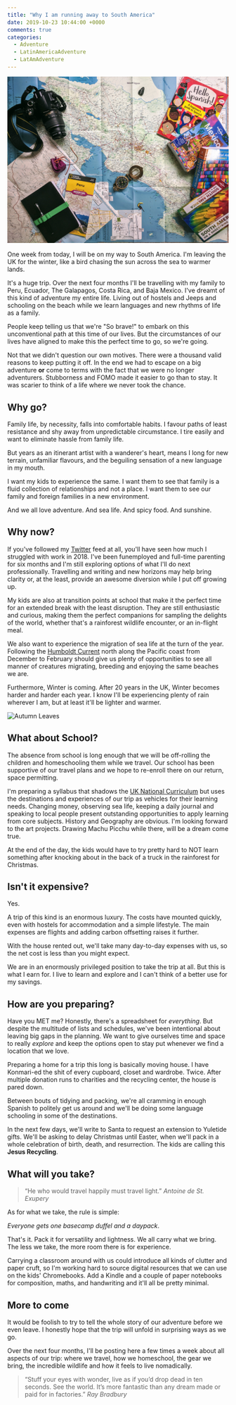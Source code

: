 ```yaml
---
title: "Why I am running away to South America"
date: 2019-10-23 10:44:00 +0000
comments: true
categories: 
  - Adventure
  - LatinAmericaAdventure
  - LatAmAdventure
---
```


![Books and Maps of Latin America](/assets/images/books-maps-planning.jpg)

One week from today, I will be on my way to South America.  I'm leaving the UK for the winter, like a bird chasing the sun across the sea to warmer lands. 

It's a huge trip. Over the next four months I'll be travelling with my family to Peru, Ecuador, The Galapagos, Costa Rica, and Baja Mexico. I've dreamt of this kind of adventure my entire life. Living out of hostels and Jeeps and schooling on the beach while we learn languages and new rhythms of life as a family. 

People keep telling us that we're "So brave!" to embark on this unconventional path at this time of our lives.  But the circumstances of our lives have aligned to make this the perfect time to go, so we're going.  

Not that we didn't question our own motives. There were a thousand valid reasons to keep putting it off.  In the end we had to escape on a big adventure **or** come to terms with the fact that we were no longer adventurers. Stubborness and FOMO made it easier to go than to stay.  It was scarier to think of a life where we never took the chance. 

## Why go?

Family life, by necessity, falls into comfortable habits. I favour paths of least resistance and shy away from unpredictable circumstance. I tire easily and want to eliminate hassle from family life.

But years as an itinerant artist with a wanderer's heart, means I long for new terrain, unfamiliar flavours, and the beguiling sensation of a new language in my mouth. 

I want my kids to experience the same. I want them to see that family is a fluid collection of relationships and not a place.  I want them to see our family and foreign families in a new environment. 

And we all love adventure. And sea life. And spicy food. And sunshine.

## Why now?

If you've followed my [Twitter](https://twitter.com/omphe) feed at all, you'll have seen how much I struggled with work in 2018.  I've been funemployed and full-time parenting for six months and I'm still exploring options of what I'll do next professionally.  Travelling and writing and new horizons may help bring clarity or, at the least, provide an awesome diversion while I put off growing up. 

My kids are also at transition points at school that make it the perfect time for an extended break with the least disruption. They are still enthusiastic and curious, making them the perfect companions for sampling the delights of the world, whether that's a rainforest wildlife encounter, or an in-flight meal. 

We also want to experience the migration of sea life at the turn of the year.  Following the [Humboldt Current](https://en.wikipedia.org/wiki/Humboldt_Current) north along the Pacific coast from December to February should give us plenty of opportunities to see all manner of creatures migrating, breeding and enjoying the same beaches we are. 

Furthermore, Winter is coming. After 20 years in the UK, Winter becomes harder and harder each year. I know I'll be experiencing plenty of rain wherever I am, but at least it'll be lighter and warmer.

![Autumn Leaves](/assets/images/autumn-leaves.jpg)

## What about School?

The absence from school is long enough that we will be off-rolling the children and homeschooling them while we travel. Our school has been supportive of our travel plans and we hope to re-enroll there on our return, space permitting. 

I'm preparing a syllabus that shadows the [UK National Curriculum](https://www.gov.uk/government/collections/national-curriculum) but uses the destinations and experiences of our trip as vehicles for their learning needs.  Changing money, observing sea life, keeping a daily journal and speaking to local people present outstanding opportunities to apply learning from core subjects.  History and Geography are obvious.  I'm looking forward to the art projects. Drawing Machu Picchu while there, will be a dream come true. 

At the end of the day, the kids would have to try pretty hard to NOT learn something after knocking about in the back of a truck in the rainforest for Christmas.

## Isn't it expensive?

Yes.

A trip of this kind is an enormous luxury. The costs have mounted quickly, even with hostels for accommodation and a simple lifestyle.  The main expenses are flights and adding carbon offsetting raises it further. 

With the house rented out, we'll take many day-to-day expenses with us, so the net cost is less than you might expect.

We are in an enormously privileged position to take the trip at all. But this is what I earn for. I live to learn and explore and I can't think of a better use for my savings. 

## How are you preparing?

Have you MET me? Honestly, there's a spreadsheet for _everything_. But despite the multitude of lists and schedules, we've been intentional about leaving big gaps in the planning.  We want to give ourselves time and space to really _explore_ and keep the options open to stay put whenever we find a location that we love. 

Preparing a home for a trip this long is basically moving house.  I have Konmari-ed the shit of every cupboard, closet and wardrobe. Twice.  After multiple donation runs to charities and the recycling center, the house is pared down.

Between bouts of tidying and packing, we're all cramming in enough Spanish to politely get us around and we'll be doing some language schooling in some of the destinations.

In the next few days, we'll write to Santa to request an extension to Yuletide gifts.  We'll be asking to delay Christmas until Easter, when we'll pack in a whole celebration of birth, death, and resurrection.  The kids are calling this **Jesus Recycling**.  

## What will you take?

> “He who would travel happily must travel light.”
> <cite>Antoine de St. Exupery</cite>

As for what we take, the rule is simple: 

_Everyone gets one basecamp duffel and a daypack_. 

That's it. Pack it for versatility and lightness. We all carry what we bring. The less we take, the more room there is for experience. 

Carrying a classroom around with us could introduce all kinds of clutter and paper cruft, so I'm working hard to source digital resources that we can use on the kids' Chromebooks.  Add a Kindle and a couple of paper notebooks for composition, maths, and handwriting and it'll all be pretty minimal. 

## More to come
It would be foolish to try to tell the whole story of our adventure before we even leave. I honestly hope that the trip will unfold in surprising ways as we go.

Over the next four months, I'll be posting here a few times a week about all aspects of our trip:  where we travel, how we homeschool, the gear we bring, the incredible wildlife and how it feels to live nomadically. 
 
> “Stuff your eyes with wonder, live as if you’d drop dead in ten seconds. See the world. It’s more fantastic than any dream made or paid for in factories.”
> <cite>Ray Bradbury</cite>

